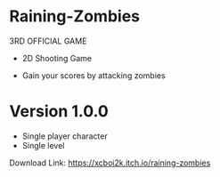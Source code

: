 # Raining-Zombies
3RD OFFICIAL GAME
- 2D Shooting Game 

- Gain your scores by attacking zombies 

# Version 1.0.0
- Single player character
- Single level

Download Link: https://xcboi2k.itch.io/raining-zombies
